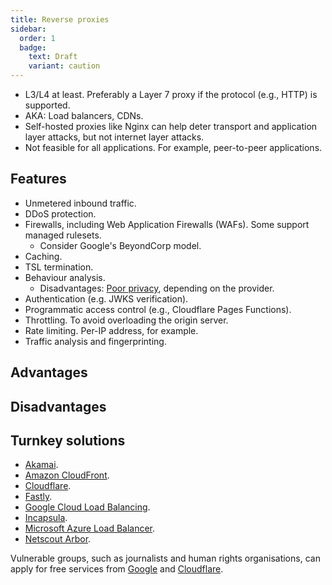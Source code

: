 ```yaml
---
title: Reverse proxies
sidebar:
  order: 1
  badge:
    text: Draft
    variant: caution
---
```


- L3/L4 at least. Preferably a Layer 7 proxy if the protocol (e.g., HTTP) is supported.
- AKA: Load balancers, CDNs.
- Self-hosted proxies like Nginx can help deter transport and application layer attacks, but not internet layer attacks.
- Not feasible for all applications. For example, peer-to-peer applications.

## Features

- Unmetered inbound traffic.
- DDoS protection.
- Firewalls, including Web Application Firewalls (WAFs). Some support managed rulesets.
  - Consider Google's BeyondCorp model.
- Caching.
- TSL termination.
- Behaviour analysis.
  - Disadvantages: [Poor privacy](https://www.fastcompany.com/90369697/googles-new-recaptcha-has-a-dark-side), depending on the provider.
- Authentication (e.g. JWKS verification).
- Programmatic access control (e.g., Cloudflare Pages Functions).
- Throttling. To avoid overloading the origin server.
- Rate limiting. Per-IP address, for example.
- Traffic analysis and fingerprinting.

## Advantages

## Disadvantages

## Turnkey solutions

- [Akamai](https://www.akamai.com/).
- [Amazon CloudFront](https://aws.amazon.com/cloudfront/).
- [Cloudflare](https://www.cloudflare.com/).
- [Fastly](https://www.fastly.com/).
- [Google Cloud Load Balancing](https://cloud.google.com/load-balancing/).
- [Incapsula](https://www.incapsula.com/).
- [Microsoft Azure Load Balancer](https://learn.microsoft.com/en-us/azure/load-balancer/).
- [Netscout Arbor](https://www.netscout.com/arbor).

Vulnerable groups, such as journalists and human rights organisations,
can apply for free services from [Google](https://projectshield.withgoogle.com/) and [Cloudflare](https://www.cloudflare.com/galileo/).
